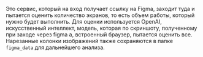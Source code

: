 Это сервис, который на вход получает ссылку на Figma, заходит туда и пытается оценить количество экранов, то есть объем работы, который нужно будет выполнить. Для оценки используется OpenAI, искусственный интеллект, модель, которая по скриншоту, полученному при заходе через figma a, встроенный браузер, пытается оценить все. Нарезанные колонки изображений также сохраняются в папке `figma_data` для дальнейшего анализа.
